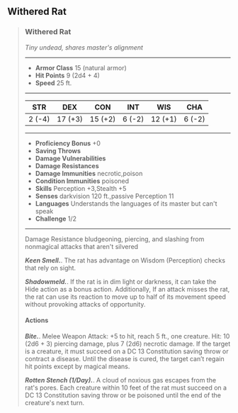 ## Withered Rat

>### Withered Rat
>*Tiny undead, shares master's alignment*
>___
>- **Armor Class** 15 (natural armor)
>- **Hit Points** 9 (2d4 + 4)
>- **Speed** 25 ft.
>___
>|**STR**|**DEX**|**CON**|**INT**|**WIS**|**CHA**|
>|:---:|:---:|:---:|:---:|:---:|:---:|
>|2 (-4)|17 (+3)|15 (+2)|6 (-2)|12 (+1)|6 (-2)|
>
>___
>- **Proficiency Bonus** +0
>- **Saving Throws** 
>- **Damage Vulnerabilities** 
>- **Damage Resistances** 
>- **Damage Immunities** necrotic,poison
>- **Condition Immunities** poisoned
>- **Skills** Perception +3,Stealth +5
>- **Senses** darkvision 120 ft.,passive Perception 11
>- **Languages** Understands the languages of its master but can't speak
>- **Challenge** 1/2
>___
>Damage Resistance bludgeoning, piercing, and slashing from nonmagical attacks that aren't silvered
>
>***Keen Smell.***. The rat has advantage on Wisdom (Perception) checks that rely on sight.
>
>***Shadowmeld.***. If the rat is in dim light or darkness, it can take the Hide action as a bonus action. Additionally, If an attack misses the rat, the rat can use its reaction to move up to half of its movement speed without provoking attacks of opportunity.
>
>#### Actions
>***Bite.***. Melee Weapon Attack: +5 to hit, reach 5 ft., one creature. Hit: 10 (2d6 + 3) piercing damage, plus 7 (2d6) necrotic damage. If the target is a creature, it must succeed on a DC 13 Constitution saving throw or contract a disease. Until the disease is cured, the target can’t regain hit points except by magical means.
>
>***Rotten Stench (1/Day).***. A cloud of noxious gas escapes from the rat's pores. Each creature within 10 feet of the rat must succeed on a DC 13 Constitution saving throw or be poisoned until the end of the creature's next turn.
>
